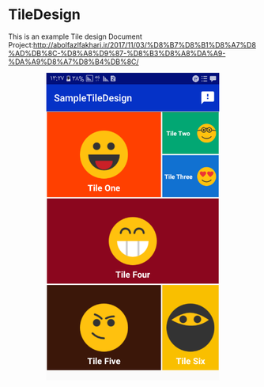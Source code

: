 # TileDesign
This is an example Tile design
Document Project:http://abolfazlfakhari.ir/2017/11/03/%D8%B7%D8%B1%D8%A7%D8%AD%DB%8C-%D8%A8%D9%87-%D8%B3%D8%A8%DA%A9-%DA%A9%D8%A7%D8%B4%DB%8C/
<p align="center">
  <img src="https://github.com/abolfazlfakhari/TileDesign/blob/master/screen.png" width="350"/>
</p>
